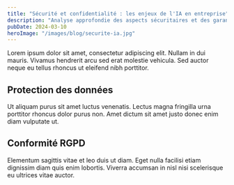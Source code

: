 ```yaml
---
title: "Sécurité et confidentialité : les enjeux de l'IA en entreprise"
description: "Analyse approfondie des aspects sécuritaires et des garanties de confidentialité dans l'implémentation de solutions d'IA en entreprise."
pubDate: 2024-03-10
heroImage: "/images/blog/securite-ia.jpg"
---
```


Lorem ipsum dolor sit amet, consectetur adipiscing elit. Nullam in dui mauris. Vivamus hendrerit arcu sed erat molestie vehicula. Sed auctor neque eu tellus rhoncus ut eleifend nibh porttitor.

## Protection des données

Ut aliquam purus sit amet luctus venenatis. Lectus magna fringilla urna porttitor rhoncus dolor purus non. Amet dictum sit amet justo donec enim diam vulputate ut.

## Conformité RGPD

Elementum sagittis vitae et leo duis ut diam. Eget nulla facilisi etiam dignissim diam quis enim lobortis. Viverra accumsan in nisl nisi scelerisque eu ultrices vitae auctor.